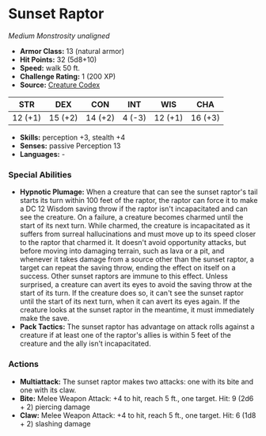 # Sunset Raptor

*Medium* *Monstrosity* *unaligned*

- **Armor Class:** 13 (natural armor)
- **Hit Points:** 32 (5d8+10)
- **Speed:** walk 50 ft.
- **Challenge Rating:** 1 (200 XP)
- **Source:** [Creature Codex](https://koboldpress.com/kpstore/product/creature-codex-for-5th-edition-dnd/)

| STR | DEX | CON | INT | WIS | CHA |
| --- | --- | --- | --- | --- | --- |
| 12 (+1) | 15 (+2) | 14 (+2) | 4 (-3) | 12 (+1) | 16 (+3) |

- **Skills:** perception +3, stealth +4
- **Senses:** passive Perception 13
- **Languages:** -
### Special Abilities
- **Hypnotic Plumage:** When a creature that can see the sunset raptor's tail starts its turn within 100 feet of the raptor, the raptor can force it to make a DC 12 Wisdom saving throw if the raptor isn't incapacitated and can see the creature. On a failure, a creature becomes charmed until the start of its next turn. While charmed, the creature is incapacitated as it suffers from surreal hallucinations and must move up to its speed closer to the raptor that charmed it. It doesn't avoid opportunity attacks, but before moving into damaging terrain, such as lava or a pit, and whenever it takes damage from a source other than the sunset raptor, a target can repeat the saving throw, ending the effect on itself on a success. Other sunset raptors are immune to this effect.   Unless surprised, a creature can avert its eyes to avoid the saving throw at the start of its turn. If the creature does so, it can't see the sunset raptor until the start of its next turn, when it can avert its eyes again. If the creature looks at the sunset raptor in the meantime, it must immediately make the save.
- **Pack Tactics:** The sunset raptor has advantage on attack rolls against a creature if at least one of the raptor's allies is within 5 feet of the creature and the ally isn't incapacitated.
### Actions
- **Multiattack:** The sunset raptor makes two attacks: one with its bite and one with its claw.
- **Bite:** Melee Weapon Attack: +4 to hit, reach 5 ft., one target. Hit: 9 (2d6 + 2) piercing damage
- **Claw:** Melee Weapon Attack: +4 to hit, reach 5 ft., one target. Hit: 6 (1d8 + 2) slashing damage
